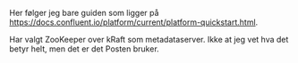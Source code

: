 Her følger jeg bare guiden som ligger på 
https://docs.confluent.io/platform/current/platform-quickstart.html.

Har valgt ZooKeeper over kRaft som metadataserver.
Ikke at jeg vet hva det betyr helt, men det er det Posten bruker.
